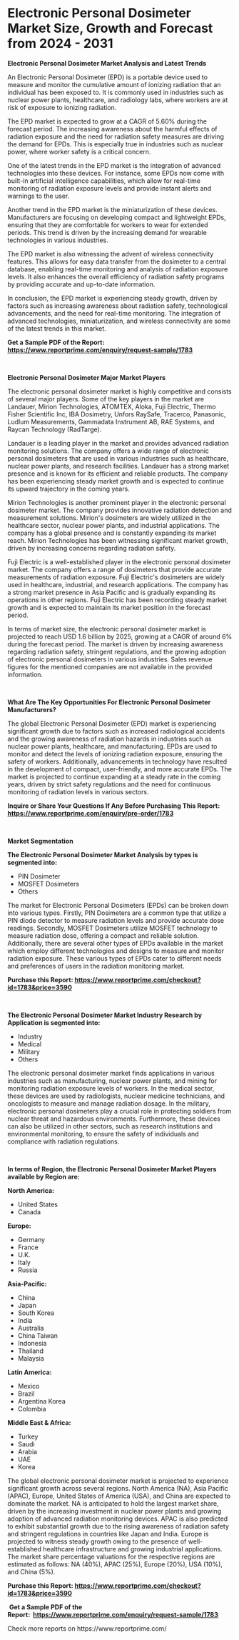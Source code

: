 <p><h1>Electronic Personal Dosimeter Market Size, Growth and Forecast from 2024 - 2031</h1></p><p><strong>Electronic Personal Dosimeter Market Analysis and Latest Trends</strong></p>
<p><p>An Electronic Personal Dosimeter (EPD) is a portable device used to measure and monitor the cumulative amount of ionizing radiation that an individual has been exposed to. It is commonly used in industries such as nuclear power plants, healthcare, and radiology labs, where workers are at risk of exposure to ionizing radiation.</p><p>The EPD market is expected to grow at a CAGR of 5.60% during the forecast period. The increasing awareness about the harmful effects of radiation exposure and the need for radiation safety measures are driving the demand for EPDs. This is especially true in industries such as nuclear power, where worker safety is a critical concern.</p><p>One of the latest trends in the EPD market is the integration of advanced technologies into these devices. For instance, some EPDs now come with built-in artificial intelligence capabilities, which allow for real-time monitoring of radiation exposure levels and provide instant alerts and warnings to the user.</p><p>Another trend in the EPD market is the miniaturization of these devices. Manufacturers are focusing on developing compact and lightweight EPDs, ensuring that they are comfortable for workers to wear for extended periods. This trend is driven by the increasing demand for wearable technologies in various industries.</p><p>The EPD market is also witnessing the advent of wireless connectivity features. This allows for easy data transfer from the dosimeter to a central database, enabling real-time monitoring and analysis of radiation exposure levels. It also enhances the overall efficiency of radiation safety programs by providing accurate and up-to-date information.</p><p>In conclusion, the EPD market is experiencing steady growth, driven by factors such as increasing awareness about radiation safety, technological advancements, and the need for real-time monitoring. The integration of advanced technologies, miniaturization, and wireless connectivity are some of the latest trends in this market.</p></p>
<p><strong>Get a Sample PDF of the Report:&nbsp; <a href="https://www.reportprime.com/enquiry/request-sample/1783">https://www.reportprime.com/enquiry/request-sample/1783</a></strong></p>
<p>&nbsp;</p>
<p><strong>Electronic Personal Dosimeter Major Market Players</strong></p>
<p><p>The electronic personal dosimeter market is highly competitive and consists of several major players. Some of the key players in the market are Landauer, Mirion Technologies, ATOMTEX, Aloka, Fuji Electric, Thermo Fisher Scientific Inc, IBA Dosimetry, Unfors RaySafe, Tracerco, Panasonic, Ludlum Measurements, Gammadata Instrument AB, RAE Systems, and Raycan Technology (RadTarge).</p><p>Landauer is a leading player in the market and provides advanced radiation monitoring solutions. The company offers a wide range of electronic personal dosimeters that are used in various industries such as healthcare, nuclear power plants, and research facilities. Landauer has a strong market presence and is known for its efficient and reliable products. The company has been experiencing steady market growth and is expected to continue its upward trajectory in the coming years.</p><p>Mirion Technologies is another prominent player in the electronic personal dosimeter market. The company provides innovative radiation detection and measurement solutions. Mirion's dosimeters are widely utilized in the healthcare sector, nuclear power plants, and industrial applications. The company has a global presence and is constantly expanding its market reach. Mirion Technologies has been witnessing significant market growth, driven by increasing concerns regarding radiation safety.</p><p>Fuji Electric is a well-established player in the electronic personal dosimeter market. The company offers a range of dosimeters that provide accurate measurements of radiation exposure. Fuji Electric's dosimeters are widely used in healthcare, industrial, and research applications. The company has a strong market presence in Asia Pacific and is gradually expanding its operations in other regions. Fuji Electric has been recording steady market growth and is expected to maintain its market position in the forecast period.</p><p>In terms of market size, the electronic personal dosimeter market is projected to reach USD 1.6 billion by 2025, growing at a CAGR of around 6% during the forecast period. The market is driven by increasing awareness regarding radiation safety, stringent regulations, and the growing adoption of electronic personal dosimeters in various industries. Sales revenue figures for the mentioned companies are not available in the provided information.</p></p>
<p>&nbsp;</p>
<p><strong>What Are The Key Opportunities For Electronic Personal Dosimeter Manufacturers?</strong></p>
<p><p>The global Electronic Personal Dosimeter (EPD) market is experiencing significant growth due to factors such as increased radiological accidents and the growing awareness of radiation hazards in industries such as nuclear power plants, healthcare, and manufacturing. EPDs are used to monitor and detect the levels of ionizing radiation exposure, ensuring the safety of workers. Additionally, advancements in technology have resulted in the development of compact, user-friendly, and more accurate EPDs. The market is projected to continue expanding at a steady rate in the coming years, driven by strict safety regulations and the need for continuous monitoring of radiation levels in various sectors.</p></p>
<p><strong>Inquire or Share Your Questions If Any Before Purchasing This Report: <a href="https://www.reportprime.com/enquiry/pre-order/1783">https://www.reportprime.com/enquiry/pre-order/1783</a></strong></p>
<p>&nbsp;</p>
<p><strong>Market Segmentation</strong></p>
<p><strong>The Electronic Personal Dosimeter Market Analysis by types is segmented into:</strong></p>
<p><ul><li>PIN Dosimeter</li><li>MOSFET Dosimeters</li><li>Others</li></ul></p>
<p><p>The market for Electronic Personal Dosimeters (EPDs) can be broken down into various types. Firstly, PIN Dosimeters are a common type that utilize a PIN diode detector to measure radiation levels and provide accurate dose readings. Secondly, MOSFET Dosimeters utilize MOSFET technology to measure radiation dose, offering a compact and reliable solution. Additionally, there are several other types of EPDs available in the market which employ different technologies and designs to measure and monitor radiation exposure. These various types of EPDs cater to different needs and preferences of users in the radiation monitoring market.</p></p>
<p><strong>Purchase this Report:&nbsp;<a href="https://www.reportprime.com/checkout?id=1783&price=3590">https://www.reportprime.com/checkout?id=1783&price=3590</a></strong></p>
<p>&nbsp;</p>
<p><strong>The Electronic Personal Dosimeter Market Industry Research by Application is segmented into:</strong></p>
<p><ul><li>Industry</li><li>Medical</li><li>Military</li><li>Others</li></ul></p>
<p><p>The electronic personal dosimeter market finds applications in various industries such as manufacturing, nuclear power plants, and mining for monitoring radiation exposure levels of workers. In the medical sector, these devices are used by radiologists, nuclear medicine technicians, and oncologists to measure and manage radiation dosage. In the military, electronic personal dosimeters play a crucial role in protecting soldiers from nuclear threat and hazardous environments. Furthermore, these devices can also be utilized in other sectors, such as research institutions and environmental monitoring, to ensure the safety of individuals and compliance with radiation regulations.</p></p>
<p>&nbsp;</p>
<p><strong>In terms of Region, the Electronic Personal Dosimeter Market Players available by Region are:</strong></p>
<p>
    <p> <strong> North America: </strong>
        <ul>
            <li>United States</li>
            <li>Canada</li>
        </ul>
        </p> 
    <p> <strong> Europe: </strong>
        <ul>
            <li>Germany</li>
            <li>France</li>
            <li>U.K.</li>
            <li>Italy</li>
            <li>Russia</li>
        </ul>
        </p> 
    <p> <strong> Asia-Pacific: </strong>
        <ul>
            <li>China</li>
            <li>Japan</li>
            <li>South Korea</li>
            <li>India</li>
            <li>Australia</li>
            <li>China Taiwan</li>
            <li>Indonesia</li>
            <li>Thailand</li>
            <li>Malaysia</li>
        </ul>
        </p> 
    <p> <strong> Latin America: </strong>
        <ul>
            <li>Mexico</li>
            <li>Brazil</li>
            <li>Argentina Korea</li>
            <li>Colombia</li>
        </ul>
        </p> 
    <p> <strong> Middle East & Africa: </strong>
        <ul>
            <li>Turkey</li>
            <li>Saudi</li>
            <li>Arabia</li>
            <li>UAE</li>
            <li>Korea</li>
        </ul>
    </p>
    </p>
<p><p>The global electronic personal dosimeter market is projected to experience significant growth across several regions. North America (NA), Asia Pacific (APAC), Europe, United States of America (USA), and China are expected to dominate the market. NA is anticipated to hold the largest market share, driven by the increasing investment in nuclear power plants and growing adoption of advanced radiation monitoring devices. APAC is also predicted to exhibit substantial growth due to the rising awareness of radiation safety and stringent regulations in countries like Japan and India. Europe is projected to witness steady growth owing to the presence of well-established healthcare infrastructure and growing industrial applications. The market share percentage valuations for the respective regions are estimated as follows: NA (40%), APAC (25%), Europe (20%), USA (10%), and China (5%).</p></p>
<p><strong>Purchase this Report: <a href="https://www.reportprime.com/checkout?id=1783&price=3590">https://www.reportprime.com/checkout?id=1783&price=3590</a></strong></p>
<p>&nbsp;<strong>Get a Sample PDF of the Report:&nbsp;&nbsp;<a href="https://www.reportprime.com/enquiry/request-sample/1783">https://www.reportprime.com/enquiry/request-sample/1783</a></strong></p>
<p><strong></strong></p>
<p>Check more reports on https://www.reportprime.com/</p>